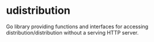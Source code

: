 # udistribution
Go library providing functions and interfaces for accessing distribution/distribution without a serving HTTP server.
